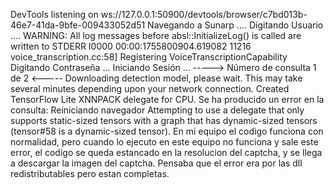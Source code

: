 DevTools listening on ws://127.0.0.1:50900/devtools/browser/c7bd013b-46e7-41da-9bfe-009433052d51
Navegando a Sunarp ....
Digitando Usuario ....
WARNING: All log messages before absl::InitializeLog() is called are written to STDERR
I0000 00:00:1755800904.619082   11216 voice_transcription.cc:58] Registering VoiceTranscriptionCapability
Digitando Contraseña ...
Iniciando Sesión ...
-----> Número de consulta 1 de 2 <-----
Downloading detection model, please wait. This may take several minutes depending upon your network connection.
Created TensorFlow Lite XNNPACK delegate for CPU.
Se ha producido un error en la consulta: Reiniciando navegador
Attempting to use a delegate that only supports static-sized tensors with a graph that has dynamic-sized tensors (tensor#58 is a dynamic-sized tensor).
En mi equipo el codigo funciona con normalidad, pero cuando lo ejecuto en este equipo  no funciona y sale este error, el codigo se queda estancado en la resolucion del captcha, y se llega a descargar la imagen del captcha. Pensaba que el error era por las dll redistributables pero estan completas.
